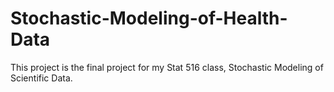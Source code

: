 # Stochastic-Modeling-of-Health-Data

This project is the final project for my Stat 516 class, Stochastic Modeling of Scientific Data. 
